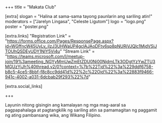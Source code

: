 +++
title = "Makata Club"

[extra]
slogan = "Halina at sama-sama tayong paunlarin ang sariling atin!"
moderators = ["Jarelyn Lingasa", "Celeste Ligutom"]
logo = "logo.png"
poster = "poster.png"

[extra.links]
"Registration Link" = "https://forms.office.com/Pages/ResponsePage.aspx?id=WGffncW45UyLv_jIzJ3UHWaUP4gclAJAoDFty6sp8pNURjVJQlc1MjdVSjJTOUhQSDEyUDY1NlY5Vi4u"
"Stream Link" = "https://teams.microsoft.com/l/meetup-join/19%3ameeting_NGYyMmUwZmEtZDU0Ni00NjdmLTk3ODgtYzYwZTU3MGUzYjJh%40thread.v2/0?context=%7b%22Tid%22%3a%229ddf6758-b8c5-4ce5-8bbf-f8c8cc9dd41d%22%2c%22Oid%22%3a%22883f9466-941c-4002-a031-6dcbab29f293%22%7d"

[extra.social_links]


+++

Layunin nitong gisingin ang kamalayan ng mga mag-aaral sa pagpapahalaga at pagtangkilik ng sariling atin sa pamamagitan ng paggamit ng ating pambansang wika, ang Wikang Filipino.
